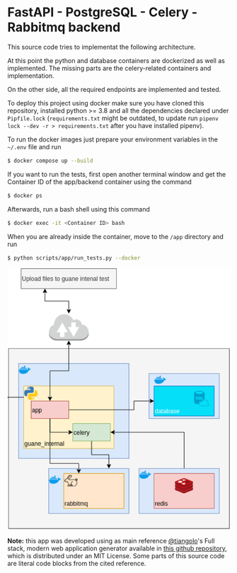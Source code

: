# FastAPI - PostgreSQL - Celery - Rabbitmq backend

This source code tries to implementat the following architecture.

At this point the python and database containers are dockerized as well as implemented. The missing parts are the celery-related containers and implementation.

On the other side, all the required endpoints are implemented and tested.

To deploy this project using docker make sure you have cloned this repository, installed python >= 3.8 and all the dependencies declared under ``Pipfile.lock`` (``requirements.txt`` might be outdated, to update run ``pipenv lock --dev -r > requirements.txt`` after you have installed pipenv).

To run the docker images just prepare your environment variables in the ``~/.env`` file and run

```bash
$ docker compose up --build
```

If you want to run the tests, first open another terminal window and get the Container ID of the app/backend container using the command

```bash
$ docker ps
```

Afterwards, run a bash shell using this command

```bash
$ docker exec -it <Container ID> bash
```

When you are already inside the container, move to the ``/app`` directory and run

```bash
$ python scripts/app/run_tests.py --docker
```

![architecture](img/arch.png)

**Note:** this app was developed using as main reference [@tiangolo](https://github.com/tiangolo)'s Full stack, modern web application generator available in [this github repository](https://github.com/tiangolo/full-stack-fastapi-postgresql), which is distributed under an MIT License. Some parts of this source code are literal code blocks from the cited reference.
